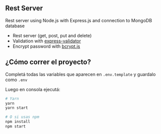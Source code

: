 ## Rest Server

Rest server using Node.js with Express.js and connection to MongoDB database

* Rest server (get, post, put and delete)
* Validation with [express-validator](https://express-validator.github.io/docs/)
* Encrypt password with [bcrypt.js](https://www.npmjs.com/package/bcryptjs)

## ¿Cómo correr el proyecto?

Completá todas las variables que aparecen en `.env.template` y guardalo como `.env`

Luego en consola ejecutá:

```bash
# Yarn
yarn
yarn start

# O si usas npm
npm install
npm start
```